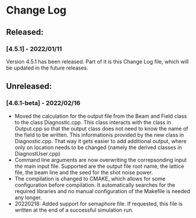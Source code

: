 # Change Log

## Released:
### [4.5.1] - 2022/01/11 
Version 4.5.1 has been released. Part of it is this Change Log file, which will be updated in the future releases.

## Unreleased:
### [4.6.1-beta] - 2022/02/16
- Moved the calculation for the output file from the Beam and Field class to the class Diagnostic.cpp. This class interacts with the class  in Output.cpp so that the output class does not need to know the name of the field to be written. This informationis provided by the new class in Diagnostic.cpp. That way it gets easier to add additional output, where only on location needs to be changed (namely the derived classes in DiagnostUser.cpp)
- Command line arguments are now overwriting the correpsonding input the main input file. Supported are the output file root name, the lattice file, the beam line and the seed for the shot noise power.
- The compilation is changed to CMAKE, which allows for some configuration before compilation. It automatically searches for the required libraries and no manual configuration of the Makefile is needed any longer. 
- 20220218: Added support for semaphore file. If requested, this file is written at the end of a successful simulation run.



